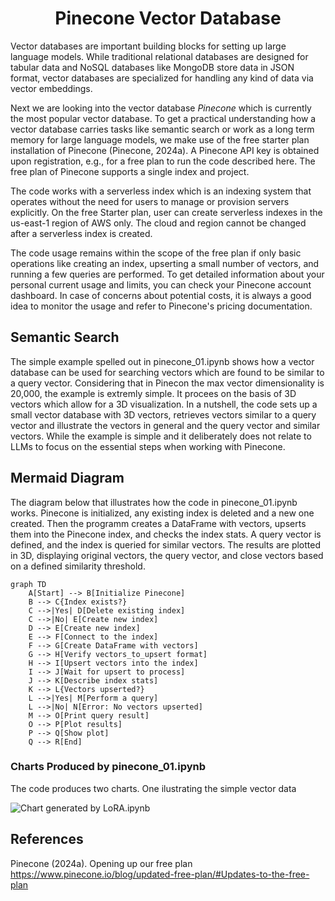 <h1 align="center">Pinecone Vector Database </h1>

Vector databases are important building blocks for setting up large language models. 
While traditional relational databases are designed for tabular data and  NoSQL databases like MongoDB store data in JSON format, vector databases are specialized for handling any kind of data via vector embeddings.


Next we are looking into the vector database _Pinecone_ which is currently the most popular vector database. 
To get a practical understanding how a vector database carries tasks like semantic search or work as a long term memory for large language models, we make use of the free starter plan installation of Pinecone (Pinecone, 2024a).
A Pinecone API key is obtained upon registration, e.g., for a free plan to run the code described here. 
The free plan of Pinecone supports a single index and project. 

The code works with a serverless index which is an indexing system that operates without the need for users to manage or provision servers explicitly. 
On the free Starter plan, user can create serverless indexes in the us-east-1 region of AWS only.
The cloud and region cannot be changed after a serverless index is created.

The code usage  remains within the scope of the free plan if only  basic operations like creating an index, upserting a small number of vectors, and running a few queries are performed. 
To get detailed information about your personal current usage and limits, you can check your Pinecone account dashboard. 
In case of concerns about potential costs, it is always a good idea to monitor the usage and refer to Pinecone's pricing documentation.



## Semantic Search
The simple example spelled out in pinecone_01.ipynb shows how a vector database can be used for searching vectors which are found to be similar to a query vector. 
Considering that in Pinecon the max vector dimensionality is 20,000, the example is extremly simple. 
It procees on the basis of 3D vectors which allow for a 3D visualization. 
In a nutshell, the code sets up a small vector database with 3D vectors, retrieves vectors similar to a query vector and illustrate the vectors in general and the query vector and similar vectors. 
While the example is simple and it deliberately does not relate to LLMs to focus on the essential steps when working with Pinecone. 



## Mermaid Diagram 
The diagram below that illustrates how the code in pinecone_01.ipynb works. 
Pinecone is initialized, any existing index is deleted and a new one created. 
Then the programm creates a DataFrame with vectors, upserts them into the Pinecone index, and checks the index stats. 
A query vector is defined, and the index is queried for similar vectors. The results are plotted in 3D, displaying original vectors, the query vector, and close vectors based on a defined similarity threshold.


```mermaid
graph TD
    A[Start] --> B[Initialize Pinecone]
    B --> C{Index exists?}
    C -->|Yes| D[Delete existing index]
    C -->|No| E[Create new index]
    D --> E[Create new index]
    E --> F[Connect to the index]
    F --> G[Create DataFrame with vectors]
    G --> H[Verify vectors_to_upsert format]
    H --> I[Upsert vectors into the index]
    I --> J[Wait for upsert to process]
    J --> K[Describe index stats]
    K --> L{Vectors upserted?}
    L -->|Yes| M[Perform a query]
    L -->|No| N[Error: No vectors upserted]
    M --> O[Print query result]
    O --> P[Plot results]
    P --> Q[Show plot]
    Q --> R[End]
```




### Charts Produced by pinecone_01.ipynb
The code produces two charts. One ilustrating the simple vector data

![Chart generated by LoRA.ipynb](./LoRA_r1-4.png)




## References

Pinecone (2024a). Opening up our free plan
https://www.pinecone.io/blog/updated-free-plan/#Updates-to-the-free-plan
